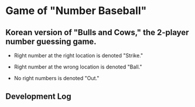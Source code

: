# Game of "Number Baseball"

## Korean version of "Bulls and Cows," the 2-player number guessing game.
 * Right number at the right location is denoted "Strike."
 
 * Right number at the wrong location is denoted "Ball."
 
 * No right numbers is denoted "Out."

## Development Log
